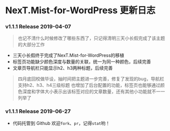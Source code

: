 # NexT.Mist-for-WordPress 更新日志

### v1.1.1 Release 2019-04-07
> 也记不清什么时候修改了哪些东西了，只记得清明三天小长假完成了该主题的大部分工作
- 三天小长假终于完成了NexT.Mist-for-WordPress的移植
- 标签页功能缺少颜色深度与数量的关联，统一为同一种颜色，后续完善
- 文章页导航栏只能显示h2、h3两种标题，后续完善

> 四月底回校做毕设，抽时间把主题进一步完善，修复了发现的bug，导航栏支持h2、h3、h4三级标题
也增加了后台配置的功能，标签页也能够通过颜色深度和字体大小表示出该标签对应的文章数量，还有其他小功能就不一一列举了

### v1.1.1 Release 2019-06-27
* 代码托管到 Github
欢迎`fork`、`pr`，记得`stat`哟！
